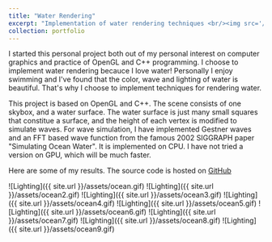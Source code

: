 ```yaml
---
title: "Water Rendering"
excerpt: "Implementation of water rendering techniques <br/><img src='/assets/ocean-pic/ocean9.gif'>"
collection: portfolio
---
```


I started this personal project both out of my personal interest on computer graphics and practice of OpenGL and C++ programming. I choose to implement water rendering becauce I love water! Personally I enjoy swimming and I've found that the color, wave and lighting of water is beautiful. That's why I choose to implement techniques for rendering water.

This project is based on OpenGL and C++. The scene consists of one skybox, and a water surface. The water surface is just many small squares that constitue a surface, and the height of each vertex is modified to simulate waves. For wave simulation, I have implemented Gestner waves and an FFT based wave function from the famous 2002 SIGGRAPH paper "Simulating Ocean Water". It is implemented on CPU. I have not tried a version on GPU, which will be much faster.

Here are some of my results. The source code is hosted on [GitHub](https://github.com/hehao98/WaterRendering)

![Lighting]({{ site.url }}/assets/ocean.gif)
![Lighting]({{ site.url }}/assets/ocean2.gif)
![Lighting]({{ site.url }}/assets/ocean3.gif)
![Lighting]({{ site.url }}/assets/ocean4.gif)
![Lighting]({{ site.url }}/assets/ocean5.gif)
![Lighting]({{ site.url }}/assets/ocean6.gif)
![Lighting]({{ site.url }}/assets/ocean7.gif)
![Lighting]({{ site.url }}/assets/ocean8.gif)
![Lighting]({{ site.url }}/assets/ocean9.gif)


